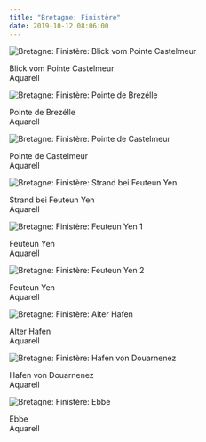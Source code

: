 ```yaml
---
title: "Bretagne: Finistère"
date: 2019-10-12 08:06:00
---
```

![Bretagne: Finistère: Blick vom Pointe Castelmeur](/img/malerei/bretagne-finistere-blick-vom-pointe-castelmeur.jpg)

Blick vom Pointe Castelmeur<br>
Aquarell

![Bretagne: Finistère: Pointe de Brezélle](/img/malerei/bretagne-finistere-pointe-de-brezelle.jpg)

Pointe de Brezélle<br>
Aquarell

![Bretagne: Finistère: Pointe de Castelmeur](/img/malerei/bretagne-finistere-pointe-de-castelmeur.jpg)

Pointe de Castelmeur<br>
Aquarell

![Bretagne: Finistère: Strand bei Feuteun Yen](/img/malerei/bretagne-finistere-strand-bei-feuteun-yen.jpg)

Strand bei Feuteun Yen<br>
Aquarell

![Bretagne: Finistère: Feuteun Yen 1](/img/malerei/bretagne-finistere-feuteun-yen-1.jpg)

Feuteun Yen<br>
Aquarell

![Bretagne: Finistère: Feuteun Yen 2](/img/malerei/bretagne-finistere-feuteun-yen-2.jpg)

Feuteun Yen<br>
Aquarell

![Bretagne: Finistère: Alter Hafen](/img/malerei/bretagne-finistere-alter-hafen.jpg)

Alter Hafen<br>
Aquarell

![Bretagne: Finistère: Hafen von Douarnenez](/img/malerei/bretagne-finistere-hafen-von-douarnenez.jpg)

Hafen von Douarnenez<br>
Aquarell

![Bretagne: Finistère: Ebbe](/img/malerei/bretagne-finistere-ebbe.jpg)

Ebbe<br>
Aquarell
